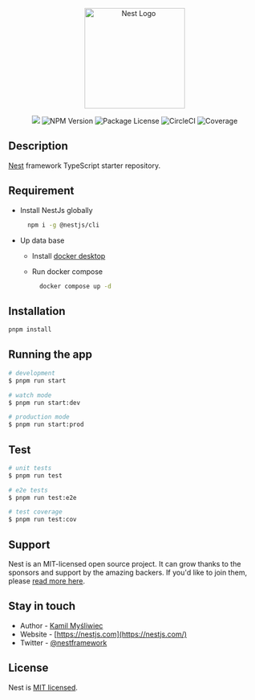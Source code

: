 <p align="center"><img src="https://nestjs.com/img/logo-small.svg" width="200" alt="Nest Logo" /></p>

<p align="center">
  <img src="https://img.shields.io/badge/dynamic/json?url=https%3A%2F%2Fgithub.com%2Flmdelgallego%2Fapi-pokedex%2Fblob%2Fmain%2Fpackage.json&query=%24.version&label=version" />
  <img src="https://img.shields.io/badge/npm-v9.8.1-blue" alt="NPM Version" />
  <img src="https://img.shields.io/npm/l/@nestjs/core.svg" alt="Package License" />
  <img src="https://img.shields.io/circleci/build/github/nestjs/nest/master" alt="CircleCI" />
  <img src="https://coveralls.io/repos/github/nestjs/nest/badge.svg?branch=master#9" alt="Coverage" />
</p>

## Description

[Nest](https://github.com/nestjs/nest) framework TypeScript starter repository.

## Requirement

- Install NestJs globally

    ```bash
      npm i -g @nestjs/cli
    ```

- Up data base
  - Install [docker desktop](https://www.docker.com/products/docker-desktop/)
  - Run docker compose

    ```bash
      docker compose up -d
    ```

## Installation

```bash
pnpm install
```

## Running the app

```bash
# development
$ pnpm run start

# watch mode
$ pnpm run start:dev

# production mode
$ pnpm run start:prod
```

## Test

```bash
# unit tests
$ pnpm run test

# e2e tests
$ pnpm run test:e2e

# test coverage
$ pnpm run test:cov
```

##

## Support

Nest is an MIT-licensed open source project. It can grow thanks to the sponsors and support by the amazing backers. If you'd like to join them, please [read more here](https://docs.nestjs.com/support).

## Stay in touch

- Author - [Kamil Myśliwiec](https://kamilmysliwiec.com)
- Website - [https://nestjs.com](https://nestjs.com/)
- Twitter - [@nestframework](https://twitter.com/nestframework)

## License

Nest is [MIT licensed](LICENSE).
